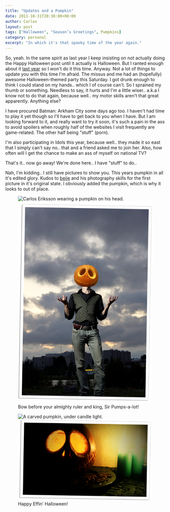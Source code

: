 ```yaml
---
title: "Updates and a Pumpkin"
date: 2011-10-31T20:38:00+00:00
author: Carlos
layout: post
tags: ["Halloween", "Season’s Greetings", Pumpkins]
category: personal
excerpt: "In which it's that spooky time of the year again."
---
```

So, yeah. In the same spirit as last year I keep insisting on not actually doing the Happy Halloween post until it actually is Halloween. But I ranted enough about it [last year](/blog/happy-halloween-for-real) so I won't do it this time. Anyway. Not a lot of things to update you with this time I'm afraid. The missus and me had an (hopefully) awesome Halloween-themed party this Saturday. I got drunk enough to think I could stand on my hands.. which I of course can't. So I sprained my thumb or something. Needless to say, it hurts and I'm a little wiser.. a.k.a I know not to do that again, because well.. my motor skills aren't that great apparently. Anything else?

I have procured Batman: Arkham City some days ago too. I haven't had time to play it yet though so I'll have to get back to you when I have. But I am looking forward to it, and really want to try it soon, it's such a pain in the ass to avoid spoilers when roughly half of the websites I visit frequently are game-related. The other half being "stuff" (porn).

I'm also participating in Idols this year, because well.. they made it so east that I simply can't say no.. that and a friend asked me to join her. Also, how often will I get the chance to make an ass of myself on national TV?

That's it.. now go away! We're done here.. I have "stuff" to do..

Nah, I'm kidding.. I still have pictures to show you. This years pumpkin in all it's edited glory. Kudos to [beije](http://www.beije.fi/) and his photography skills for the first picture in it's original state. I obviously added the pumpkin, which is why it looks to out of place.

<figure>
    <img class="js-lazy-load" data-original="/assets/posts/2011/10/i-am-the-pumpkinMAN.png" alt="Carlos Eriksson wearing a pumpkin on his head.">
  <noscript>
    <img src="/assets/posts/2011/10/i-am-the-pumpkinMAN.png" alt="Carlos Eriksson wearing a pumpkin on his head.">
  </noscript>
  <figcaption>Bow before your almighty ruler and king, Sir Pumps-a-lot!</figcaption>
</figure>

<figure>
    <img class="js-lazy-load" data-original="/assets/posts/2011/10/happy-halloween-2011.png" alt="A carved pumpkin, under candle light.">
  <noscript>
    <img src="/assets/posts/2011/10/happy-halloween-2011.png" alt="A carved pumpkin, under candle light.">
  </noscript>
  <figcaption>Happy Effin’ Halloween!</figcaption>
</figure>